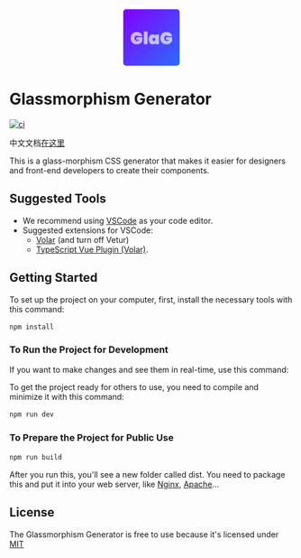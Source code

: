 <div align="center">
  <a href="https://glass.zenkie.cn/">
    <img src="https://raw.githubusercontent.com/ZenkieBear/glassmorphism/main/public/logo.png" style="width: 100px; border-radius: 5px" />
  </a>
</div>

# Glassmorphism Generator

[![ci](https://github.com/ZenkieBear/glassmorphism/actions/workflows/node.js.yml/badge.svg)](https://github.com/ZenkieBear/glassmorphism/actions/workflows/node.js.yml)

中文文档[在这里](README-zh.md)

This is a glass-morphism CSS generator that makes it easier for designers and front-end developers to create their components.

## Suggested Tools 

* We recommend using [VSCode](https://code.visualstudio.com/) as your code editor.
* Suggested extensions for VSCode:
  * [Volar](https://marketplace.visualstudio.com/items?itemName=Vue.volar) (and turn off Vetur) 
  * [TypeScript Vue Plugin (Volar)](https://marketplace.visualstudio.com/items?itemName=Vue.vscode-typescript-vue-plugin).

## Getting Started

To set up the project on your computer, first, install the necessary tools with this command:

```sh
npm install
```

### To Run the Project for Development

If you want to make changes and see them in real-time, use this command:

To get the project ready for others to use, you need to compile and minimize it with this command:

```sh
npm run dev
```

### To Prepare the Project for Public Use

```sh
npm run build
```

After you run this, you'll see a new folder called dist. You need to package this and put it into your web server, like [Nginx](http://nginx.org/), [Apache](https://www.apache.org/)...

## License

The Glassmorphism Generator is free to use because it's licensed under [MIT](https://github.com/ZenkieBear/glassmorphism/blob/main/LICENSE)
